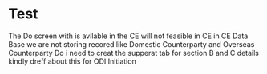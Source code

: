 # Test


The Do screen with is avilable in the CE will not feasible in CE in CE 
Data Base we are not storing recored like Domestic Counterparty and Overseas Counterparty
Do i need to creat the supperat tab for section B and C details kindly dreff about this
for  ODI Initiation
